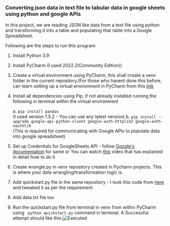 
### Converting json data in text file to tabular data in google sheets using python and google APIs
In this project, we are reading JSON like data from a text file using python and transforming it into a table and populating that table into a Google Spreadsheet.

Following are the steps to run this program:

1. Install Python 3.9
2. Install PyCharm (I used 2022.2(Community Edition))

3. Create a virtual environment using PyCharm, this shall create a venv folder in the current repository.(For those who havent done this before, can learn setting up a virtual environment in PyCharm from this [link](https://www.youtube.com/watch?v=2P30W3TN4nI&t=16s)

4. Install all dependencies using Pip, if not already installed running the following in terminal within the virtual environment<br>

   a. ```pip install pandas``` <br>
   (I used version 1.5.2 - You can use any latest version)
   b. ```pip install --upgrade google-api-python-client google-auth-httplib2 google-auth-oauthlib``` <br> (This is required for communicating with Google APIs to populate data into google spreadsheet)

6. Set up Credentials for GoogleSheets API - follow [Google's documentation](https://developers.google.com/sheets/api/quickstart/python) for same or You can watch [this](https://www.youtube.com/watch?v=4ssigWmExak&t=607s) video that has explained in detail how to do it

7. Create wrangle.py in venv repository created in Pycharm projects. This is where your data wrangling/transformation logic is.
8. Add quickstart.py file in the same repository - I took this code from [here](https://developers.google.com/sheets/api/quickstart/python) and tweaked it as per the requirement.
9. Add data.txt file too
10. Run the quickstart.py file from terminal in venv from within PyCharm using ``` python quickstart.py``` command in terminal.
A Successful attempt should like this  ![Executed]()



